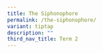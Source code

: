 ```yaml
---
title: The Siphonophore
permalink: /the-siphonophore/
variant: tiptap
description: ""
third_nav_title: Term 2
---
```

